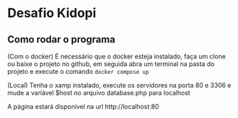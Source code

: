 # Desafio Kidopi

## Como rodar o programa

(Com o docker) É necessário que o docker esteja instalado, faça um clone ou baixe o projeto no github, em seguida abra um terminal na pasta do projeto e execute o comando `docker compose up`

(Local) Tenha o xamp instalado, execute os servidores na porta 80 e 3306 e mude a variável $host no arquivo database.php para localhost

A página estará disponível na url http://localhost:80

